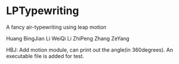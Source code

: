 # LPTypewriting
A fancy air-typewriting using leap motion

Huang BingJian
Li WeiQi
Li ZhiPeng
Zhang ZeYang

HBJ: Add motion module, can print out the angle(in 360degrees). An executable file is added for test.